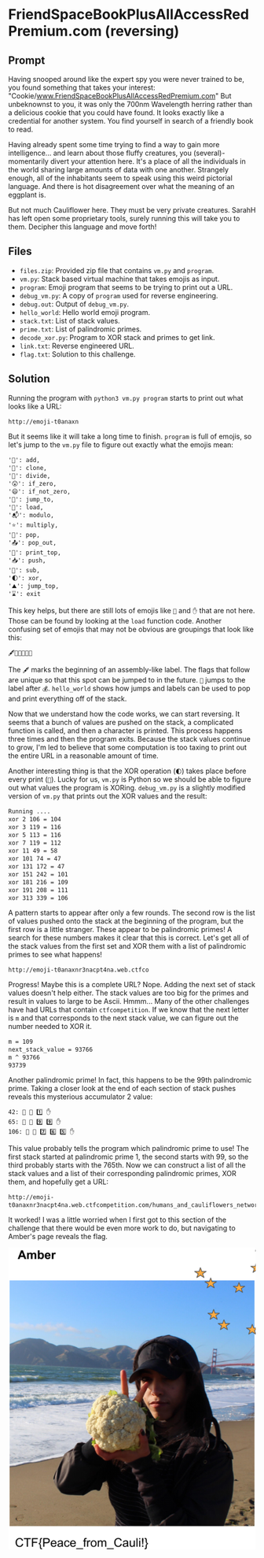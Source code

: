 # FriendSpaceBookPlusAllAccessRedPremium.com (reversing)

## Prompt

Having snooped around like the expert spy you were never trained to be, you found something that takes your interest: "Cookie/www.FriendSpaceBookPlusAllAccessRedPremium.com"  But unbeknownst to you, it was only the  700nm Wavelength herring rather than a delicious cookie that you could have found.   It looks exactly like a credential for another system.  You find yourself in search of a friendly book to read.

Having already spent some time trying to find a way to gain more intelligence... and learn about those fluffy creatures, you (several)-momentarily divert your attention here.  It's a place of all the individuals in the world sharing large amounts of data with one another. Strangely enough, all of the inhabitants seem to speak using this weird pictorial language. And there is hot disagreement over what the meaning of an eggplant is.

But not much Cauliflower here.  They must be very private creatures.  SarahH has left open some proprietary tools, surely running this will take you to them.  Decipher this language and move forth!

## Files

* `files.zip`: Provided zip file that contains `vm.py` and `program`.
* `vm.py`: Stack based virtual machine that takes emojis as input.
* `program`: Emoji program that seems to be trying to print out a URL.
* `debug_vm.py`: A copy of `program` used for reverse engineering.
* `debug.out`: Output of `debug_vm.py`.
* `hello_world`: Hello world emoji program.
* `stack.txt`: List of stack values.
* `prime.txt`: List of palindromic primes.
* `decode_xor.py`: Program to XOR stack and primes to get link.
* `link.txt`: Reverse engineered URL.
* `flag.txt`: Solution to this challenge.

## Solution

Running the program with `python3 vm.py program` starts to print out what looks like a URL:

```
http://emoji-t0anaxn
```

But it seems like it will take a long time to finish. `program` is full of emojis, so let's jump to the `vm.py` file to figure out exactly what the emojis mean:

```
'🍡': add,
'🤡': clone,
'📐': divide,
'😲': if_zero,
'😄': if_not_zero,
'🏀': jump_to,
'🚛': load,
'📬': modulo,
'⭐': multiply,
'🍿': pop,
'📤': pop_out,
'🎤': print_top,
'📥': push,
'🔪': sub,
'🌓': xor,
'⛰': jump_top,
'⌛': exit
``` 

This key helps, but there are still lots of emojis like `🥇` and `✋` that are not here. Those can be found by looking at the `load` function code. Another confusing set of emojis that may not be obvious are groupings that look like this:

```
🖋💠🏁🎌🔶🚩
```

The `🖋` marks the beginning of an assembly-like label. The flags that follow are unique so that this spot can be jumped to in the future. `🏀` jumps to the label after `💰`. `hello_world` shows how jumps and labels can be used to pop and print everything off of the stack. 

Now that we understand how the code works, we can start reversing. It seems that a bunch of values are pushed on the stack, a complicated function is called, and then a character is printed. This process happens three times and then the program exits. Because the stack values continue to grow, I'm led to believe that some computation is too taxing to print out the entire URL in a reasonable amount of time.

Another interesting thing is that the XOR operation (`🌓`) takes place before every print (`🎤`). Lucky for us, `vm.py` is Python so we should be able to figure out what values the program is XORing. `debug_vm.py` is a slightly modified version of `vm.py` that prints out the XOR values and the result:

```
Running ....
xor 2 106 = 104
xor 3 119 = 116
xor 5 113 = 116
xor 7 119 = 112
xor 11 49 = 58
xor 101 74 = 47
xor 131 172 = 47
xor 151 242 = 101
xor 181 216 = 109
xor 191 208 = 111
xor 313 339 = 106
```

A pattern starts to appear after only a few rounds. The second row is the list of values pushed onto the stack at the beginning of the program, but the first row is a little stranger. These appear to be palindromic primes! A search for these numbers makes it clear that this is correct. Let's get all of the stack values from the first set and XOR them with a list of palindromic primes to see what happens!

```
http://emoji-t0anaxnr3nacpt4na.web.ctfco
```

Progress! Maybe this is a complete URL? Nope. Adding the next set of stack values doesn't help either. The stack values are too big for the primes and result in values to large to be Ascii. Hmmm... Many of the other challenges have had URLs that contain `ctfcompetition`. If we know that the next letter is `m` and that corresponds to the next stack value, we can figure out the number needed to XOR it. 

```
m = 109
next_stack_value = 93766
m ^ 93766
93739
```

Another palindromic prime! In fact, this happens to be the 99th palindromic prime. Taking a closer look at the end of each section of stack pushes reveals this mysterious accumulator 2 value:

```
42: 🚛 🥈 1️⃣ ✋
65: 🚛 🥈 9️⃣ 9️⃣ ✋
106: 🚛 🥈 7️⃣ 6️⃣ 5️⃣ ✋
```
This value probably tells the program which palindromic prime to use! The first stack started at palindromic prime 1, the second starts with 99, so the third probably starts with the 765th. Now we can construct a list of all the stack values and a list of their corresponding palindromic primes, XOR them, and hopefully get a URL:

```
http://emoji-t0anaxnr3nacpt4na.web.ctfcompetition.com/humans_and_cauliflowers_network/
```

It worked! I was a little worried when I first got to this section of the challenge that there would be even more work to do, but navigating to Amber's page reveals the flag.

![Flag](images/flag.png "Img")
